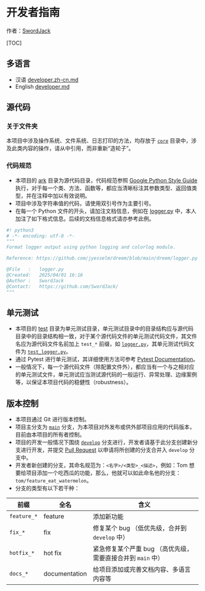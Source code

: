 # 开发者指南

作者：[SwordJack](https://github.com/SwordJack)

[TOC]

## 多语言

- 汉语 [developer.zh-cn.md](developer.zh-cn.md)
- English [developer.md](developer.md)

## 源代码

### 关于文件夹

本项目中涉及操作系统、文件系统、日志打印的方法，均存放于 [`core`](/ark/core/) 目录中，涉及此类内容的操作，请从中引用，而非重新“造轮子”。

### 代码规范

- 本项目的 [ark](/ark/) 目录为源代码目录，代码规范参照 [Google Python Style Guide](https://google.github.io/styleguide/pyguide.html) 执行，对于每一个类、方法、函数等，都应当清晰标注其参数类型、返回值类型，并在注释中加以有效说明。
- 项目中涉及字符串值的代码，请使用双引号作为主要引号。
- 在每一个 Python 文件的开头，请加注文档信息，例如在 [logger.py](/ark/core/logger.py) 中，本人加注了如下格式信息。后续的文档信息格式请亦参考此例。

```python
#! python3
# -*- encoding: utf-8 -*-
"""
Format logger output using python logging and colorlog module.

Reference: https://github.com/jyesselm/dreem/blob/main/dreem/logger.py

@File   :   logger.py
@Created:   2025/04/01 16:16
@Author :   SwordJack
@Contact:   https://github.com/SwordJack/
"""
```

## 单元测试

- 本项目的 [test](/test/) 目录为单元测试目录，单元测试目录中的目录结构应与源代码目录中的目录结构相一致，对于某个源代码文件的单元测试代码文件，其文件名应为源代码文件名前加上 `test_*` 前缀，如 [`logger.py`](/ark/core/logger.py)，其单元测试代码文件为 [`test_logger.py`](/test/core/test_logger.py)。
- 通过 Pytest 进行单元测试，其详细使用方法可参考 [Pytest Documentation](https://docs.pytest.org/en/stable/)。
- 一般情况下，每一个源代码文件（除配置文件外），都应当有一个与之相对应的单元测试文件，单元测试应当测试源代码的一般运行、异常处理、边缘案例等，以保证本项目代码的稳健性（robustness）。

## 版本控制

- 本项目通过 Git 进行版本控制。
- 项目主分支为 [`main`](https://github.com/SwordJack/ARK/tree/main) 分支，为本项目对外发布或供外部项目应用的代码版本，目前由本项目的所有者控制。
- 项目的开发一般情况下围绕 [`develop`](https://github.com/SwordJack/ARK/tree/develop) 分支进行，开发者请基于此分支创建新分支进行开发，并提交 [Pull Request](https://github.com/SwordJack/ARK/pulls) 以申请将所创建的分支合并入 `develop` 分支中。
- 开发者新创建的分支，其命名规范为：`<名字>/<类型>_<描述>`，例如：Tom 想要给项目添加一个吃西瓜的功能，那么，他就可以如此命名他的分支：`tom/feature_eat_watermelon`。
- 分支的类型有以下若干种：

| 前缀        | 全名          | 含义                                                        |
| ----------- | ------------- | ----------------------------------------------------------- |
| `feature_*` | feature       | 添加新功能                                                  |
| `fix_*`     | fix           | 修复某个 bug （低优先级，合并到 `develop` 中）              |
| `hotfix_*`  | hot fix       | 紧急修复某个严重 bug （高优先级，需要直接合并到 `main` 中） |
| `docs_*`    | documentation | 给项目添加或完善文档内容、多语言内容等                      |
